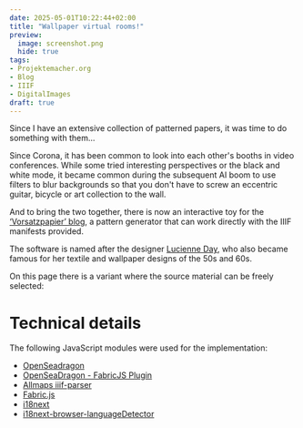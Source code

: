 ```yaml
---
date: 2025-05-01T10:22:44+02:00
title: "Wallpaper virtual rooms!"
preview:
  image: screenshot.png
  hide: true
tags:
- Projektemacher.org
- Blog
- IIIF
- DigitalImages
draft: true
---
```


Since I have an extensive collection of patterned papers, it was time to do something with them...

<!--more-->
Since Corona, it has been common to look into each other's booths in video conferences. While some tried interesting perspectives or the black and white mode, it became common during the subsequent AI boom to use filters to blur backgrounds so that you don't have to screw an eccentric guitar, bicycle or art collection to the wall.

And to bring the two together, there is now an interactive toy for the [‘Vorsatzpapier’ blog](https://vorsatzpapier.projektemacher.org/), a pattern generator that can work directly with the IIIF manifests provided.

The software is named after the designer [Lucienne Day](https://en.wikipedia.org/wiki/Lucienne_Day), who also became famous for her textile and wallpaper designs of the 50s and 60s.

On this page there is a variant where the source material can be freely selected:


# Technical details

The following JavaScript modules were used for the implementation:
* [OpenSeadragon](https://openseadragon.github.io/)
* [OpenSeaDragon - FabricJS Plugin](https://github.com/brunoocastro/openseadragon-fabric)
* [Allmaps iiif-parser](https://allmaps.org/)
* [Fabric.js](https://fabricjs.com/)
* [i18next](https://www.i18next.com/)
* [i18next-browser-languageDetector](https://github.com/i18next/i18next-browser-languageDetector)
